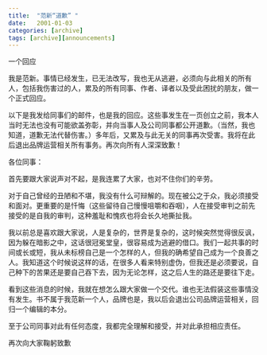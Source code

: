 ```yaml
---
title:  "范新“道歉” "
date:   2001-01-03
categories: [archive]
tags: [archive][announcements]
---
```




一个回应

我是范新。事情已经发生，已无法改写，我也无从逃避，必须向与此相关的所有人，包括我伤害过的人，累及的所有同事、作者、译者以及受此困扰的朋友，做一个正式回应。

以下是我发给同事们的邮件，也是我的回应。这些事发生在一页创立之前，我本人当时无法也没有可能欲盖弥彰，并向当事人及公司同事都公开道歉。（当然，我也知道，道歉无法代替伤害。）多年后，又累及与此无关的同事再次受害。我将在此后退出品牌运营相关所有事务。再次向所有人深深致歉！

各位同事：

首先要跟大家说声对不起，是我连累了大家，也对不住你们的辛劳。

对于自己曾经的丑陋和不堪，我没有什么可辩解的。现在被公之于众，我必须接受和面对。更重要的是忏悔（这些留待自己慢慢咀嚼和吞咽），人在接受审判之前先接受的是自我的审判，这种羞耻和愧疚也将会长久地撕扯我。

我以前总是喜欢跟大家说，人是复杂的，世界是复杂的，这时候突然觉得很反讽，因为躲在暗影之中，这话很冠冕堂皇，很容易成为逃避的借口。我们一起共事的时间或长或短，我从未标榜自己是一个怎样的人，但我的确希望自己成为一个良善之人。我知道这个时候说这样的话，在很多人看来特别虚伪，但我还是必须要说，自己种下的苦果还是要自己吞下去，因为无论怎样，这之后人生的路还是要往下走。

看到这些消息的时候，我就在想怎么跟大家做一个交代。谁也无法假装这些事情没有发生。书不属于我范新一个人，品牌也是，我以后会退出公司品牌运营相关，回归一个编辑的本分。

至于公司同事对此有任何态度，我都完全理解和接受，并对此承担相应责任。

再次向大家鞠躬致歉
